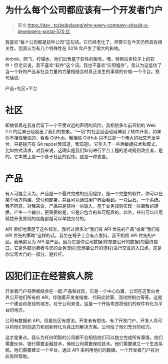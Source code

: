 # 为什么每个公司都应该有一个开发者门户

> 原文:[https://dev . to/peibolsang/why-every-company-should-a-developers-portal-570 亿](https://dev.to/peibolsang/why-every-company-should-have-a-developers-portal-57bn)

我喜欢“每个公司都是软件公司”这句话。它已经老化了，尽管它在今天仍然具有相关性，但我认为有几个特殊性在 2018 年产生了很大的影响。

Airbnb，网飞，柠檬水，他们出售基于软件的服务。嘿，特斯拉卖轮子上的软件！但老实说，我不喜欢“软件”这个词。我也不喜欢“应用程序”。我认为这低估了当一个好的产品与社会力量的力量相结合时真正发生的事情的价值:一个平台。换句话说:

产品+社区=平台

# 社区

即使冒着在我身后留下一个不受欢迎的声明的风险，我相信多年前开始的 Web 2.0 的后果已经超出了我们的想象。“一切”的社会层面也延伸到了软件开发，如果你不相信我说的，看看 GitHub。我相信 GitHub 只不过是一个伟大的社交开发平台，只是碰巧有 Git repos(我知道，我知道)。它引入了一些后敏捷技术和模式，比如拉式请求，对我来说，这确实是我们如何进行平台工程的游戏规则改变者。是的，它本质上是一个基于社区的程序。这是一种态度。

# 产品

有人可能会认为，产品是一个最终完成的应用程序，是一个完整的软件，你可以在某个地方构建、交付和部署，并且可以通过用户界面看到。一块巨石。一个系统。我不同意。对我来说，产品只是获得一些输入，基于业务规则实现一些离散的转换，产生一个输出，更重要的是，它是自包含的和可配置的。此外，任何可以应用精益开发原则的功能都是可以单独交付的。

API 很好地满足了这些标准。我听过很多次“我们有 API 优先的产品”或者“我们有 API 优先的策略”这样的话。我坐在椅子上会有点发抖。我不相信 API 优先的产品。我确实认为 API 是产品，因为它是你公司数据(你想要公开的数据)的最终接口。它是外部消费者与您的业务流程(您想要公开的流程)进行交互的入口点。这是你公司大门的一部分。是杠杆。

# 囚犯们正在经营疯人院

开发者门户将两者结合在一起:产品和社区。它是一个中心位置，公司在这里向世界公开他们所有的 API，伴随着开发者指南、代码实验室、测试控制台等等。这是一个建设和发现的地方。对于公司来说，这是一个开始考虑将他们的软件转化为平台的地方。

公司有数据和 API，但是社区有想法。开发者有想法。有了开发门户，开发人员可以将他们的创造力和创新转化为真正的解决方案。公司给了他们充分的权力。

这才是重点。我认为任何明智的公司都不会相信他们可以独立完成所有事情。他们需要伙伴。银行需要金融技术，保险公司需要保险技术。他们需要建立一个生态系统。他们需要建立一个平台，通过 API 来利用他们的数据。一个开发者门户将对此有所帮助。